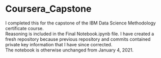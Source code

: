 # Coursera_Capstone
I completed this for the capstone of the IBM Data Science Methodology certificate course.  
Reasoning is included in the Final Notebook.ipynb file.
I have created a fresh repository because previous repository and commits contained private key information that I have since corrected.  
The notebook is otherwise unchanged from January 4, 2021.
